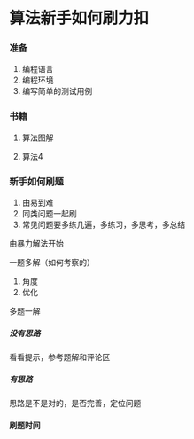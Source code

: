 # 算法新手如何刷力扣

### 准备

1. 编程语言
2. 编程环境
3. 编写简单的测试用例



### 书籍

1. 算法图解

2. 算法4



### 新手如何刷题

1. 由易到难
2. 同类问题一起刷
3. 常见问题要多练几遍，多练习，多思考，多总结



由暴力解法开始

一题多解（如何考察的）

1. 角度
2. 优化



多题一解



##### 没有思路

看看提示，参考题解和评论区

##### 有思路

思路是不是对的，是否完善，定位问题



#### 刷题时间


